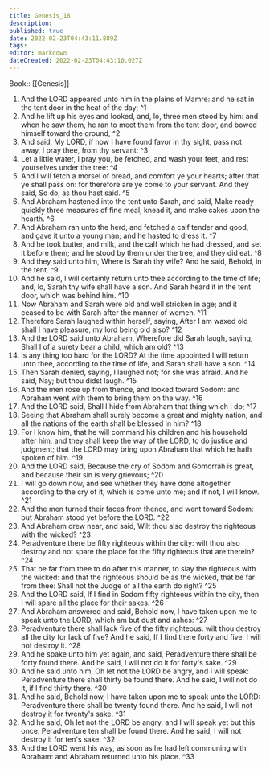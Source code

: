 ```yaml
---
title: Genesis_18
description: 
published: true
date: 2022-02-23T04:43:11.889Z
tags: 
editor: markdown
dateCreated: 2022-02-23T04:43:10.027Z
---
```


 Book:: [[Genesis]]
 1. And the LORD appeared unto him in the plains of Mamre: and he sat in the tent door in the heat of the day; ^1
 2. And he lift up his eyes and looked, and, lo, three men stood by him: and when he saw them, he ran to meet them from the tent door, and bowed himself toward the ground, ^2
 3. And said, My LORD, if now I have found favor in thy sight, pass not away, I pray thee, from thy servant: ^3
 4. Let a little water, I pray you, be fetched, and wash your feet, and rest yourselves under the tree: ^4
 5. And I will fetch a morsel of bread, and comfort ye your hearts; after that ye shall pass on: for therefore are ye come to your servant. And they said, So do, as thou hast said. ^5
 6. And Abraham hastened into the tent unto Sarah, and said, Make ready quickly three measures of fine meal, knead it, and make cakes upon the hearth. ^6
 7. And Abraham ran unto the herd, and fetched a calf tender and good, and gave it unto a young man; and he hasted to dress it. ^7
 8. And he took butter, and milk, and the calf which he had dressed, and set it before them; and he stood by them under the tree, and they did eat. ^8
 9. And they said unto him, Where is Sarah thy wife? And he said, Behold, in the tent. ^9
 10. And he said, I will certainly return unto thee according to the time of life; and, lo, Sarah thy wife shall have a son. And Sarah heard it in the tent door, which was behind him. ^10
 11. Now Abraham and Sarah were old and well stricken in age; and it ceased to be with Sarah after the manner of women. ^11
 12. Therefore Sarah laughed within herself, saying, After I am waxed old shall I have pleasure, my lord being old also? ^12
 13. And the LORD said unto Abraham, Wherefore did Sarah laugh, saying, Shall I of a surety bear a child, which am old? ^13
 14. Is any thing too hard for the LORD? At the time appointed I will return unto thee, according to the time of life, and Sarah shall have a son. ^14
 15. Then Sarah denied, saying, I laughed not; for she was afraid. And he said, Nay; but thou didst laugh. ^15
 16. And the men rose up from thence, and looked toward Sodom: and Abraham went with them to bring them on the way. ^16
 17. And the LORD said, Shall I hide from Abraham that thing which I do; ^17
 18. Seeing that Abraham shall surely become a great and mighty nation, and all the nations of the earth shall be blessed in him? ^18
 19. For I know him, that he will command his children and his household after him, and they shall keep the way of the LORD, to do justice and judgment; that the LORD may bring upon Abraham that which he hath spoken of him. ^19
 20. And the LORD said, Because the cry of Sodom and Gomorrah is great, and because their sin is very grievous; ^20
 21. I will go down now, and see whether they have done altogether according to the cry of it, which is come unto me; and if not, I will know. ^21
 22. And the men turned their faces from thence, and went toward Sodom: but Abraham stood yet before the LORD. ^22
 23. And Abraham drew near, and said, Wilt thou also destroy the righteous with the wicked? ^23
 24. Peradventure there be fifty righteous within the city: wilt thou also destroy and not spare the place for the fifty righteous that are therein? ^24
 25. That be far from thee to do after this manner, to slay the righteous with the wicked: and that the righteous should be as the wicked, that be far from thee: Shall not the Judge of all the earth do right? ^25
 26. And the LORD said, If I find in Sodom fifty righteous within the city, then I will spare all the place for their sakes. ^26
 27. And Abraham answered and said, Behold now, I have taken upon me to speak unto the LORD, which am but dust and ashes: ^27
 28. Peradventure there shall lack five of the fifty righteous: wilt thou destroy all the city for lack of five? And he said, If I find there forty and five, I will not destroy it. ^28
 29. And he spake unto him yet again, and said, Peradventure there shall be forty found there. And he said, I will not do it for forty's sake. ^29
 30. And he said unto him, Oh let not the LORD be angry, and I will speak: Peradventure there shall thirty be found there. And he said, I will not do it, if I find thirty there. ^30
 31. And he said, Behold now, I have taken upon me to speak unto the LORD: Peradventure there shall be twenty found there. And he said, I will not destroy it for twenty's sake. ^31
 32. And he said, Oh let not the LORD be angry, and I will speak yet but this once: Peradventure ten shall be found there. And he said, I will not destroy it for ten's sake. ^32
 33. And the LORD went his way, as soon as he had left communing with Abraham: and Abraham returned unto his place. ^33
